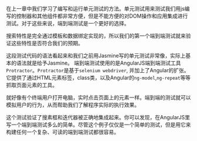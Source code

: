 在上一章中我们学习了编写和运行单元测试的方法。单元测试用来测试我们用js编写的控制器和其他组件都非常方便，但是不能方便的对DOM操作和应用集成进行测试。对于这些来说，端到端测试是一个更好的选择。

搜索特性是完全通过模板和数据绑定实现的，所以我们的第一个端到端测试就来验证这些特性是否符合我们的预期。

这段测试代码的语法看起来和我们之前用Jasmine写的单元测试非常像，实际上基本的语法就是给予Jasmine。 端到端测试使用的是AngularJS端到端测试工具```Protractor```。```Protractor```是基于```selenium webdriver```,
并加上了Angular的扩张。它提供了通过HTML元素标签，class类，以及Angular的```ng-model```,```ng-repeat```等等抓取页面元素的工具。

就好像有个终端用户打开电脑，实时点击页面上的元素一样。端到端的测试就可以模拟用户的行为，从而帮助我们了解程序实际的执行效果。

这个测试验证了搜素框和迭代器被正确地集成起来。你可以发现，在AngularJS里写一个端到端测试多么的简单。尽管这个例子仅仅是一个简单的测试，但是用它来构建任何一个复杂、可读的端到端测试都很容易。